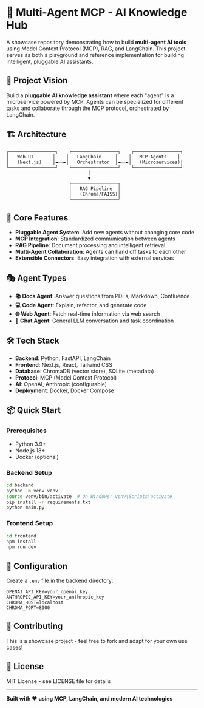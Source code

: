 # 🤖 Multi-Agent MCP - AI Knowledge Hub

A showcase repository demonstrating how to build **multi-agent AI tools** using Model Context Protocol (MCP), RAG, and LangChain. This project serves as both a playground and reference implementation for building intelligent, pluggable AI assistants.

## 🎯 Project Vision

Build a **pluggable AI knowledge assistant** where each "agent" is a microservice powered by MCP. Agents can be specialized for different tasks and collaborate through the MCP protocol, orchestrated by LangChain.

## 🏗️ Architecture

```
┌─────────────────┐    ┌─────────────────┐    ┌─────────────────┐
│   Web UI       │    │   LangChain     │    │   MCP Agents    │
│   (Next.js)    │◄──►│   Orchestrator  │◄──►│   (Microservices)│
└─────────────────┘    └─────────────────┘    └─────────────────┘
                              │
                              ▼
                       ┌─────────────────┐
                       │   RAG Pipeline  │
                       │   (Chroma/FAISS)│
                       └─────────────────┘
```

## 🚀 Core Features

- **Pluggable Agent System**: Add new agents without changing core code
- **MCP Integration**: Standardized communication between agents
- **RAG Pipeline**: Document processing and intelligent retrieval
- **Multi-Agent Collaboration**: Agents can hand off tasks to each other
- **Extensible Connectors**: Easy integration with external services

## 🎭 Agent Types

- **📚 Docs Agent**: Answer questions from PDFs, Markdown, Confluence
- **💻 Code Agent**: Explain, refactor, and generate code
- **🌐 Web Agent**: Fetch real-time information via web search
- **💬 Chat Agent**: General LLM conversation and task coordination

## 🛠️ Tech Stack

- **Backend**: Python, FastAPI, LangChain
- **Frontend**: Next.js, React, Tailwind CSS
- **Database**: ChromaDB (vector store), SQLite (metadata)
- **Protocol**: MCP (Model Context Protocol)
- **AI**: OpenAI, Anthropic (configurable)
- **Deployment**: Docker, Docker Compose

## 📦 Quick Start

### Prerequisites
- Python 3.9+
- Node.js 18+
- Docker (optional)

### Backend Setup
```bash
cd backend
python -m venv venv
source venv/bin/activate  # On Windows: venv\Scripts\activate
pip install -r requirements.txt
python main.py
```

### Frontend Setup
```bash
cd frontend
npm install
npm run dev
```

## 🔧 Configuration

Create a `.env` file in the backend directory:
```env
OPENAI_API_KEY=your_openai_key
ANTHROPIC_API_KEY=your_anthropic_key
CHROMA_HOST=localhost
CHROMA_PORT=8000
```

## 🤝 Contributing

This is a showcase project - feel free to fork and adapt for your own use cases!

## 📄 License

MIT License - see LICENSE file for details

---

**Built with ❤️ using MCP, LangChain, and modern AI technologies** 